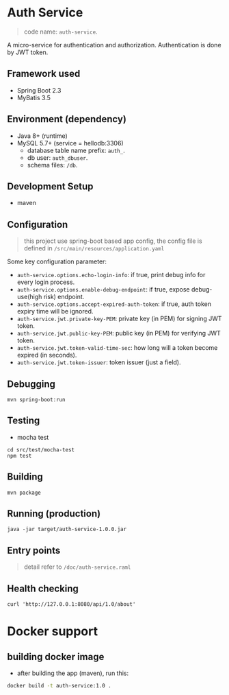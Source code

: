 # Auth Service

> code name: `auth-service`.

A micro-service for authentication and authorization. Authentication is done by JWT token.

## Framework used

- Spring Boot 2.3
- MyBatis 3.5

## Environment (dependency)

- Java 8+ (runtime)
- MySQL 5.7+ (service = hellodb:3306)
  - database table name prefix: `auth_`.
  - db user: `auth_dbuser`.
  - schema files: `/db`.

## Development Setup

- maven

## Configuration

> this project use spring-boot based app config,
> the config file is defined in `/src/main/resources/application.yaml`

Some key configuration parameter:

- `auth-service.options.echo-login-info`: if true, print debug info for every login process.
- `auth-service.options.enable-debug-endpoint`: if true, expose debug-use(high risk) endpoint.
- `auth-service.options.accept-expired-auth-token`: if true, auth token expiry time will be ignored.
- `auth-service.jwt.private-key-PEM`: private key (in PEM) for signing JWT token.
- `auth-service.jwt.public-key-PEM`: public key (in PEM) for verifying JWT token.
- `auth-service.jwt.token-valid-time-sec`: how long will a token become expired (in seconds).
- `auth-service.jwt.token-issuer`: token issuer (just a field).

## Debugging

```
mvn spring-boot:run
```

## Testing

- mocha test
```
cd src/test/mocha-test
npm test
```

## Building

```
mvn package
```

## Running (production)

```
java -jar target/auth-service-1.0.0.jar 
```

## Entry points

> detail refer to `/doc/auth-service.raml`

## Health checking

```
curl 'http://127.0.0.1:8080/api/1.0/about'
```

# Docker support

## building docker image

- after building the app (maven), run this:

```sh
docker build -t auth-service:1.0 .
```
